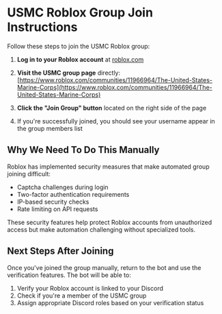 # USMC Roblox Group Join Instructions

Follow these steps to join the USMC Roblox group:

1. **Log in to your Roblox account** at [roblox.com](https://www.roblox.com)

2. **Visit the USMC group page** directly:
   [https://www.roblox.com/communities/11966964/The-United-States-Marine-Corps](https://www.roblox.com/communities/11966964/The-United-States-Marine-Corps)

3. **Click the "Join Group" button** located on the right side of the page

4. If you're successfully joined, you should see your username appear in the group members list

## Why We Need To Do This Manually

Roblox has implemented security measures that make automated group joining difficult:

- Captcha challenges during login
- Two-factor authentication requirements
- IP-based security checks
- Rate limiting on API requests

These security features help protect Roblox accounts from unauthorized access but make automation challenging without specialized tools.

## Next Steps After Joining

Once you've joined the group manually, return to the bot and use the verification features. The bot will be able to:

1. Verify your Roblox account is linked to your Discord
2. Check if you're a member of the USMC group
3. Assign appropriate Discord roles based on your verification status